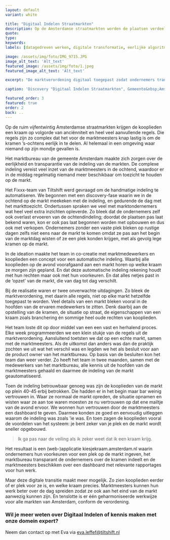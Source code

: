 ```yaml
---
layout: default
variant: white

title: "Digitaal Indelen Straatmarkten"
description: Op de Amsterdamse straatmarkten worden de plaatsen verdeeld op basis van heel veel regels. Maar gaat dit wel eerlijk en transparant? En kost het niet teveel tijd? Tiltshift organiseerde digitale innovatie op de straatmarkten van Amsterdam.
quote:
type:
keywords:
labels: [datagedreven werken, digitale transformatie, eerlijke algoritmes, public code]

image: /assets/img/foto/IMG_9715.JPG
image_alt_text: 'Alt_text'
featured_image: /assets/img/foto/1.jpeg
featured_image_alt_text: 'Alt_text'

excerpt: "De marktverordening digitaal toegepast zodat ondernemers transparant hun plaats op de Amsterdamse markt krijgen."

caption: 'Discovery "Digitaal Indelen Straatmarkten", Gemeente&nbsp;Amsterdam'

featured_order: 3
featured: true
order: 2
back: ..
---
```

Op de ruim vijfentwintig Amsterdamse straatmarkten krijgen de kooplieden een kraam op volgorde van anciënniteit en heel veel aanvullende regels. Die regels zijn zo complex dat het voor de marktmeesters knap lastig is om de kramen ’s-ochtens eerlijk in te delen. Al helemaal in een omgeving waar niemand op zijn mondje gevallen is.

Het marktbureau van de gemeente Amsterdam maakte zich zorgen over de eerlijkheid en transparantie van de indeling van de markten. De complexe indeling vereist veel inzet van de marktmeesters in de ochtend, waardoor er in de middag regelmatig niemand meer beschikbaar om toezicht te houden op de markt.

Het Fixxx-team van Tiltshift werd gevraagd om de handmatige indeling te automatiseren. We begonnen met een discovery-fase waarin we in de ochtend op de markt meekeken met de indeling, en gedurende de dag met het markttoezicht. Ondertussen spraken we veel met marktondernemers wat heel veel extra inzichten opleverde. Zo bleek dat de ondernemers zelf ook overlast ervoeren van de ochtendindeling; doordat de plaatsen pas laat bekend waren, kon er ook pas laat begonnen worden met opbouwen en dus ook met verkopen. Ondernemers zonder een vaste plek bleken op rustige dagen zelfs niet eens naar de markt te komen omdat ze pas aan het begin van de marktdag wisten of ze een plek konden krijgen, met als gevolg lege kramen op de markt.

In de ideation maakte het team in co-creatie met marktmedewerkers en kooplieden een concept voor een automatische indeling. Waarbij alle kooplieden op de avond voorafgaand aan een markt horen op welke kraam ze morgen zijn gepland. En dat deze automatische indeling rekening houdt met hun rechten maar ook met hun voorkeuren. En dat alles netjes past in de ‘opzet’ van de markt, die van dag tot dag verschilt.

Bij de realisatie waren er twee onverwachte uitdagingen. Zo bleek de marktverordening, met daarin alle regels, niet op elke markt hetzelfde toegepast te worden. Veel details van een markt bleken vooral in de hoofden van de ervaren medewerkers te zitten. Denk daarbij aan de opstelling van de kramen, de situatie op straat, de eigenschappen van een kraam zoals branchering én sommige heel oude rechten van kooplieden.

<div class="article-image" style="background-image: url(/assets/img/foto/IMG_9834_2.JPG)">
    <div class="slope"></div>
    <div class="slope slope--flip"></div>
</div>

Het team loste dit op door middel van een een vast en herhalend proces. Elke week programmeerden we een klein stukje van de regels uit de marktverordening. Aansluitend toetsten we dat op een echte markt, samen met de marktmeesters. Als de uitkomst dan anders was dan de praktijk zochten we uit wat het verschil was en legden we het als besluit voor aan de product owner van het marktbureau. Op basis van de besluiten kon het team dan weer verder. Zo heeft het team in twee maanden, samen met de medewerkers van het marktbureau, alle kennis uit de hoofden van de marktmeesters gehaald en daarmee de indeling van de markt geautomatiseerd.

Toen de indeling betrouwbaar genoeg was zijn de kooplieden van de markt op plein 40-45 erbij betrokken. Die hadden er in het begin maar bar weinig vertrouwen in. Waar ze normaal de markt opreden, de situatie opnamen en wisten waar ze aan toe waren moesten ze nu vertrouwen op dat ene mailtje van de avond ervoor. We wonnen hun vertrouwen door de marktmeesters een dashboard te geven. Daarmee konden ze goed en eenvoudig uitleggen waarom de indeling was zoals ’ie was. En toen zagen de kooplieden vooral de voordelen van het systeem: je bent zeker van je plek en de markt wordt sneller opgebouwd.

> Ik ga pas naar de veiling als ik zeker weet dat ik een kraam krijg.

Het resultaat is een (web-)applicatie kiesjekraam.amsterdam.nl waarin ondernemers hun voorkeuren voor een plek op de markt ingeven, het marktbureau transparant de ondernemers over de kramen indeelt en de marktmeesters beschikken over een dashboard met relevante rapportages voor hun werk.

Maar deze digitale transitie maakt meer mogelijk. Zo zien kooplieden eerder of er plek voor ze is, en welke kraam precies. Marktmeesters kunnen hun werk beter over de dag spreiden zodat ze ook aan het eind van de markt aanwezig kunnen zijn. En tenslotte is er één geharmoniseerde werkwijze voor alle markten van Amsterdam, conform de verordening.

### Wil je meer weten over Digitaal Indelen of kennis maken met onze domein expert?
Neem dan contact op met Eva via eva.leffef@tiltshift.nl
